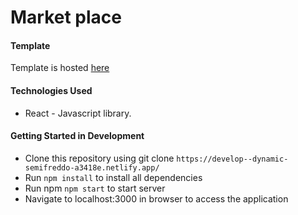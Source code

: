 # Market place


#### Template
Template is hosted [here](https://develop--dynamic-semifreddo-a3418e.netlify.app/)

#### Technologies Used
* React - Javascript library.

#### Getting Started in Development
* Clone this repository using git clone `https://develop--dynamic-semifreddo-a3418e.netlify.app/`
* Run `npm install` to install all dependencies
* Run npm `npm start` to start server
* Navigate to localhost:3000 in browser to access the application
